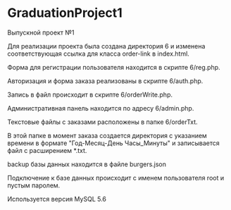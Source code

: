 # GraduationProject1
Выпускной проект №1

Для реализации проекта была создана директория 6 и изменена соответствующая ссылка для класса order-link в index.html.

Форма для регистрации пользователя находится в скрипте 6/reg.php.

Авторизация и форма заказа реализованы в скрипте 6/auth.php.

Запись в файл происходит в скрипте 6/orderWrite.php.

Административная панель находится по адресу 6/admin.php.

Текстовые файлы с заказами расположены в папке 6/orderTxt.

В этой папке в момент заказа создается директория с указанием времени в формате "Год-Месяц-День Часы_Минуты" и записывается файл с расширением *.txt.

backup базы данных находится в файле burgers.json

Подключение к базе данных происходит с именем пользователя root и пустым паролем.

Используется версия MySQL 5.6
